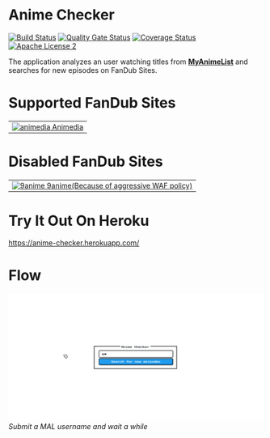 # Anime Checker

[![Build Status](https://travis-ci.org/nasirov/anime-checker.svg?branch=master)](https://travis-ci.org/nasirov/anime-checker)
[![Quality Gate Status](https://sonarcloud.io/api/project_badges/measure?project=nasirov_anime-checker&metric=alert_status)](https://sonarcloud.io/dashboard?id=nasirov_anime-checker)
[![Coverage Status](https://coveralls.io/repos/github/nasirov/anime-checker/badge.svg?branch=master)](https://coveralls.io/github/nasirov/anime-checker?branch=master)
[![Apache License 2](https://img.shields.io/badge/license-ASF2-blue.svg)](https://www.apache.org/licenses/LICENSE-2.0.txt)

The application analyzes an user watching titles from **[MyAnimeList](https://myanimelist.net/)** and searches for new episodes on FanDub Sites.

# Supported FanDub Sites

<table>
  <tbody>
  <tr>
    <td><a href="https://online.animedia.tv"><img src="https://www.google.com/s2/favicons?domain=https://online.animedia.tv" alt="animedia"> Animedia</a></td>
  </tr>
  </tbody>
</table>

# Disabled FanDub Sites

<table>
  <tbody>
  <tr>
    <td><a href="https://9anime.to"><img src="https://www.google.com/s2/favicons?domain=https://9anime.to" alt="9anime"> 9anime(Because of
     aggressive WAF policy)</a></td>
  </tr>
  </tbody>
</table>

# Try It Out On Heroku

https://anime-checker.herokuapp.com/

# Flow

![Submit form](/images/flow.gif)
*Submit a MAL username and wait a while*